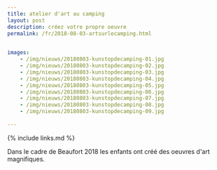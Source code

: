 ```yaml
---
title: atelier d'art au camping
layout: post
description: créez votre propre oeuvre
permalink: /fr/2018-08-03-artsurlecamping.html

    
images: 
    - /img/nieuws/20180803-kunstopdecamping-01.jpg
    - /img/nieuws/20180803-kunstopdecamping-02.jpg
    - /img/nieuws/20180803-kunstopdecamping-03.jpg
    - /img/nieuws/20180803-kunstopdecamping-04.jpg
    - /img/nieuws/20180803-kunstopdecamping-05.jpg
    - /img/nieuws/20180803-kunstopdecamping-06.jpg
    - /img/nieuws/20180803-kunstopdecamping-07.jpg
    - /img/nieuws/20180803-kunstopdecamping-08.jpg
    - /img/nieuws/20180803-kunstopdecamping-09.jpg
    
---
```


{% include links.md %}

Dans le cadre de Beaufort 2018 les enfants ont créé des 
oeuvres d'art magnifiques. 
